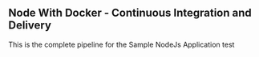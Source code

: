 ## Node With Docker - Continuous Integration and Delivery
This is the complete pipeline for the Sample NodeJs Application
test
